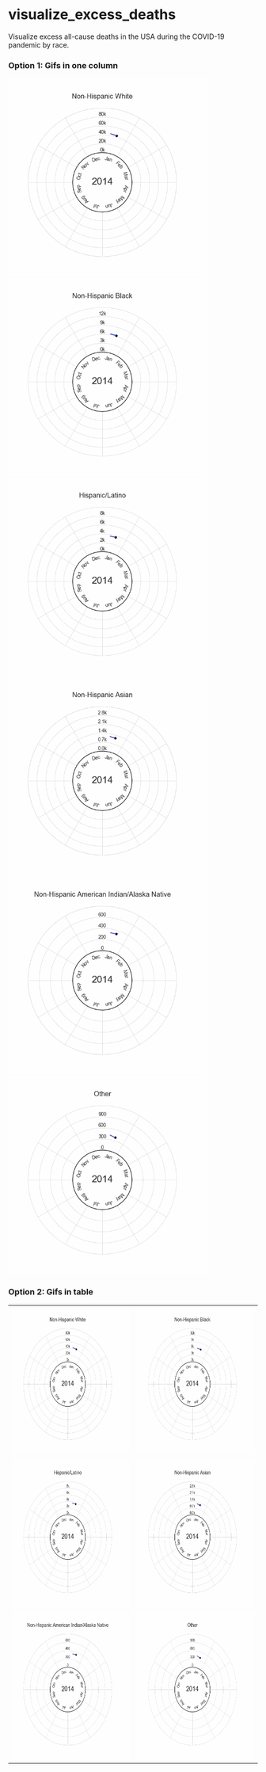 # visualize_excess_deaths
Visualize excess all-cause deaths in the USA during the COVID-19 pandemic by race.

### Option 1: Gifs in one column

<img src="non_hispanic_white_c.gif" width="400" height="400"/>

<img src="non_hispanic_black_c.gif" width="400" height="400"/>

<img src="hispanic_latino_c.gif" width="400" height="400"/>

<img src="non_hispanic_asian_c.gif" width="400" height="400"/>

<img src="non_hispanic_american_indian_alaska_native_c.gif" width="400" height="400"/>

<img src="other_c.gif" width="400" height="400"/>

<!---![non_hispanic_white](non_hispanic_white_c.gif)
![non_hispanic_black](non_hispanic_black_c.gif)
![hispanic_latino](hispanic_latino_c.gif)
![non_hispanic_asian](non_hispanic_asian_c.gif)
![aina](non_hispanic_american_indian_alaska_native_c.gif)
![other](other_c.gif)--->

### Option 2: Gifs in table
<table>
  <tr>
    <td> <img src="non_hispanic_white_c.gif"  alt="1" width = 300px height = 300px ></td>
    <td><img src="non_hispanic_black_c.gif" alt="2" width = 300px height = 300px></td>
   </tr> 
   <tr>
    <td> <img src="hispanic_latino_c.gif"  alt="1" width = 300px height = 300px ></td>
    <td><img src="non_hispanic_asian_c.gif" alt="2" width = 300px height = 300px></td>
  </td>
   <tr>
    <td> <img src="non_hispanic_american_indian_alaska_native_c.gif"  alt="1" width = 300px height = 300px ></td>
    <td><img src="other_c.gif" alt="2" width = 300px height = 300px></td>
  </td>
  </tr>
</table>
